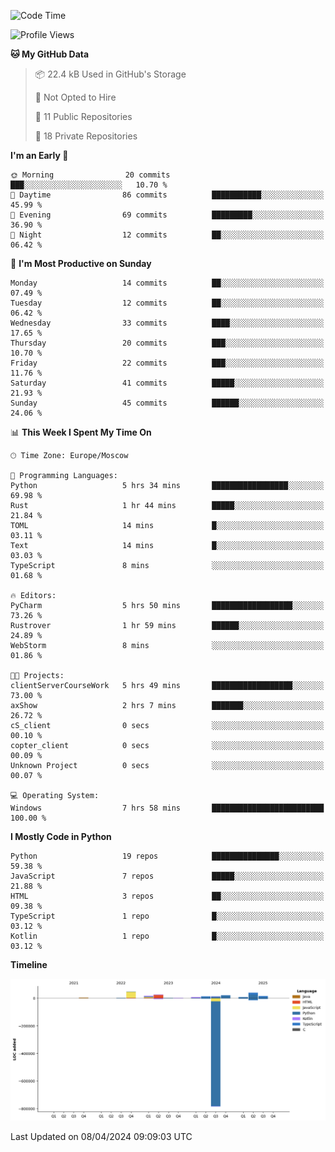 <!--START_SECTION:waka-->
![Code Time](http://img.shields.io/badge/Code%20Time-251%20hrs%2033%20mins-blue)

![Profile Views](http://img.shields.io/badge/Profile%20Views-0-blue)

**🐱 My GitHub Data** 

> 📦 22.4 kB Used in GitHub's Storage 
 > 
> 🚫 Not Opted to Hire
 > 
> 📜 11 Public Repositories 
 > 
> 🔑 18 Private Repositories 
 > 
**I'm an Early 🐤** 

```text
🌞 Morning                20 commits          ███░░░░░░░░░░░░░░░░░░░░░░   10.70 % 
🌆 Daytime                86 commits          ███████████░░░░░░░░░░░░░░   45.99 % 
🌃 Evening                69 commits          █████████░░░░░░░░░░░░░░░░   36.90 % 
🌙 Night                  12 commits          ██░░░░░░░░░░░░░░░░░░░░░░░   06.42 % 
```
📅 **I'm Most Productive on Sunday** 

```text
Monday                   14 commits          ██░░░░░░░░░░░░░░░░░░░░░░░   07.49 % 
Tuesday                  12 commits          ██░░░░░░░░░░░░░░░░░░░░░░░   06.42 % 
Wednesday                33 commits          ████░░░░░░░░░░░░░░░░░░░░░   17.65 % 
Thursday                 20 commits          ███░░░░░░░░░░░░░░░░░░░░░░   10.70 % 
Friday                   22 commits          ███░░░░░░░░░░░░░░░░░░░░░░   11.76 % 
Saturday                 41 commits          █████░░░░░░░░░░░░░░░░░░░░   21.93 % 
Sunday                   45 commits          ██████░░░░░░░░░░░░░░░░░░░   24.06 % 
```


📊 **This Week I Spent My Time On** 

```text
🕑︎ Time Zone: Europe/Moscow

💬 Programming Languages: 
Python                   5 hrs 34 mins       █████████████████░░░░░░░░   69.98 % 
Rust                     1 hr 44 mins        █████░░░░░░░░░░░░░░░░░░░░   21.84 % 
TOML                     14 mins             █░░░░░░░░░░░░░░░░░░░░░░░░   03.11 % 
Text                     14 mins             █░░░░░░░░░░░░░░░░░░░░░░░░   03.03 % 
TypeScript               8 mins              ░░░░░░░░░░░░░░░░░░░░░░░░░   01.68 % 

🔥 Editors: 
PyCharm                  5 hrs 50 mins       ██████████████████░░░░░░░   73.26 % 
Rustrover                1 hr 59 mins        ██████░░░░░░░░░░░░░░░░░░░   24.89 % 
WebStorm                 8 mins              ░░░░░░░░░░░░░░░░░░░░░░░░░   01.86 % 

🐱‍💻 Projects: 
clientServerCourseWork   5 hrs 49 mins       ██████████████████░░░░░░░   73.00 % 
axShow                   2 hrs 7 mins        ███████░░░░░░░░░░░░░░░░░░   26.72 % 
cS_client                0 secs              ░░░░░░░░░░░░░░░░░░░░░░░░░   00.10 % 
copter_client            0 secs              ░░░░░░░░░░░░░░░░░░░░░░░░░   00.09 % 
Unknown Project          0 secs              ░░░░░░░░░░░░░░░░░░░░░░░░░   00.07 % 

💻 Operating System: 
Windows                  7 hrs 58 mins       █████████████████████████   100.00 % 
```

**I Mostly Code in Python** 

```text
Python                   19 repos            ███████████████░░░░░░░░░░   59.38 % 
JavaScript               7 repos             █████░░░░░░░░░░░░░░░░░░░░   21.88 % 
HTML                     3 repos             ██░░░░░░░░░░░░░░░░░░░░░░░   09.38 % 
TypeScript               1 repo              █░░░░░░░░░░░░░░░░░░░░░░░░   03.12 % 
Kotlin                   1 repo              █░░░░░░░░░░░░░░░░░░░░░░░░   03.12 % 
```



**Timeline**

![Lines of Code chart](https://raw.githubusercontent.com/adlemx/adlemx/main/assets/bar_graph.png)


 Last Updated on 08/04/2024 09:09:03 UTC
<!--END_SECTION:waka-->
